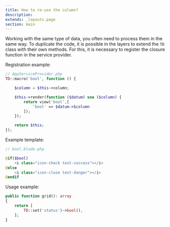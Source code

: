 ```yaml
---
title: How to re-use the column?
description: 
extends: _layouts.page
section: main
---
```


Working with the same type of data, you often need to process them in the same way. To duplicate the code, it is possible in the layers to extend the `TD` class with their own methods. For this, it is necessary to register the closure function in the service provider.

Registration example:

```php
// AppServiceProvider.php
TD::macro('bool', function () {

    $column = $this->column;

    $this->render(function ($datum) use ($column) {
        return view('bool',[
            'bool' => $datum->$column
        ]);
    });

    return $this;
});
```

Example template:

```php
// bool.blade.php

@if($bool)
    <i class="icon-check text-success"></i>
@else
    <i class="icon-close text-danger"></i>
@endif
```

Usage example:

```php
public function grid(): array
{
    return [
        TD::set('status')->bool(),
    ];
}
```
